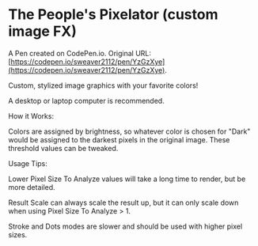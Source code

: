 # The People's Pixelator (custom image FX)

A Pen created on CodePen.io. Original URL: [https://codepen.io/sweaver2112/pen/YzGzXye](https://codepen.io/sweaver2112/pen/YzGzXye).

Custom, stylized image graphics with your favorite colors!

A desktop or laptop computer is recommended.

How it Works:

Colors are assigned by brightness, so whatever color is chosen for "Dark" would be assigned to the darkest pixels in the original image.  These threshold values can be tweaked.

Usage Tips:

Lower Pixel Size To Analyze values will take a long time to render, but be more detailed.

Result Scale can always scale the result up, but it can only scale down when using Pixel Size To Analyze > 1.

Stroke and Dots modes are slower and should be used with higher pixel sizes.

